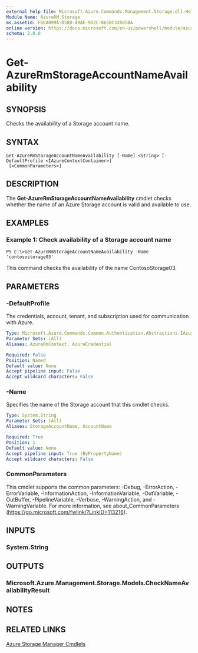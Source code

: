 ```yaml
---
external help file: Microsoft.Azure.Commands.Management.Storage.dll-Help.xml
Module Name: AzureRM.Storage
ms.assetid: F6EA099A-D588-49AE-9D2C-865BC32685BA
online version: https://docs.microsoft.com/en-us/powershell/module/azurerm.storage/get-azurermstorageaccountnameavailability
schema: 2.0.0
---
```


# Get-AzureRmStorageAccountNameAvailability

## SYNOPSIS
Checks the availability of a Storage account name.

## SYNTAX

```
Get-AzureRmStorageAccountNameAvailability [-Name] <String> [-DefaultProfile <IAzureContextContainer>]
 [<CommonParameters>]
```

## DESCRIPTION
The **Get-AzureRmStorageAccountNameAvailability** cmdlet checks whether the name of an Azure Storage account is valid and available to use.

## EXAMPLES

### Example 1: Check availability of a Storage account name
```
PS C:\>Get-AzureRmStorageAccountNameAvailability -Name 'contosostorage03'
```

This command checks the availability of the name ContosoStorage03.

## PARAMETERS

### -DefaultProfile
The credentials, account, tenant, and subscription used for communication with Azure.

```yaml
Type: Microsoft.Azure.Commands.Common.Authentication.Abstractions.IAzureContextContainer
Parameter Sets: (All)
Aliases: AzureRmContext, AzureCredential

Required: False
Position: Named
Default value: None
Accept pipeline input: False
Accept wildcard characters: False
```

### -Name
Specifies the name of the Storage account that this cmdlet checks.

```yaml
Type: System.String
Parameter Sets: (All)
Aliases: StorageAccountName, AccountName

Required: True
Position: 1
Default value: None
Accept pipeline input: True (ByPropertyName)
Accept wildcard characters: False
```

### CommonParameters
This cmdlet supports the common parameters: -Debug, -ErrorAction, -ErrorVariable, -InformationAction, -InformationVariable, -OutVariable, -OutBuffer, -PipelineVariable, -Verbose, -WarningAction, and -WarningVariable. For more information, see about_CommonParameters (https://go.microsoft.com/fwlink/?LinkID=113216).

## INPUTS

### System.String

## OUTPUTS

### Microsoft.Azure.Management.Storage.Models.CheckNameAvailabilityResult

## NOTES

## RELATED LINKS

[Azure Storage Manager Cmdlets](./AzureRM.Storage.md)


